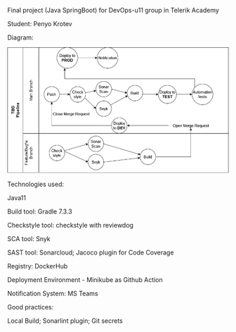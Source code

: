 Final project (Java SpringBoot) for DevOps-u11 group in Telerik Academy

Student: Penyo Krotev

Diagram:

![alt text](https://github.com/penyokrotev/cicd-project/blob/master/Docs/Pipeline.drawio(1).png)

Technologies used:

Java11

Build tool: Gradle 7.3.3

Checkstyle tool: checkstyle with reviewdog

SCA tool: Snyk

SAST tool: Sonarcloud; Jacoco plugin for Code Coverage

Registry: DockerHub

Deployment Environment - Minikube as Github Action

Notification System: MS Teams


Good practices:

Local Build; Sonarlint plugin; Git secrets
